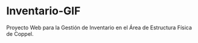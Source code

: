 # Inventario-GIF
Proyecto Web para la Gestión de Inventario en el Área de Estructura Física de Coppel.
